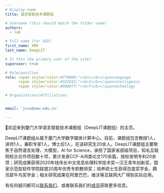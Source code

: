 ```yaml
---
# Display name
title: 语言智能技术课题组

# Username (this should match the folder name)
authors:
  - lab

# Full name (for SEO)
first_name: XMU
last_name: DeepLIT

# Is this the primary user of the site?
superuser: true

# Role/position
role: <span style="color:#ff0000;"><b>L</b></span>anguage  
      <span style="color:#32CD32;"><b>I</b></span>ntelligence  
      <span style="color:#0000ff;"><b>T</b></span>echnology

# Organizations/Affiliations


email: 'jssu@xmu.edu.cn'

---
```


👋欢迎来到厦门大学语言智能技术课题组（DeepLIT课题组）的主页。

DeepLIT课题组从属于厦门大学数字媒体计算中心。目前，课题组包含教授1人，讲师1人，兼职专家1人，博士后1人，在读研究生20余人。DeepLIT课题组主要聚焦于自然语言处理，大模型，AI for Science，承担了国家省部级项目，知名互联网校企合作项目数十项，累计发表CCF-A/B类论文170余篇，授权发明专利20余项；研究成果获得2020年钱伟长中文信息处理科学技术奖—汉王青年创新奖，国家示范型软件学院联盟20周年优秀专职教师奖；培养硕士生获得百度奖学金，腾讯犀牛鸟奖学金；相关研究成果在阿里巴巴，维沃等互联网大厂得到实际应用。


有任何疑问都可以[联系我们](contact/)，或者联系我们的[成员](people/)获取更多信息。
